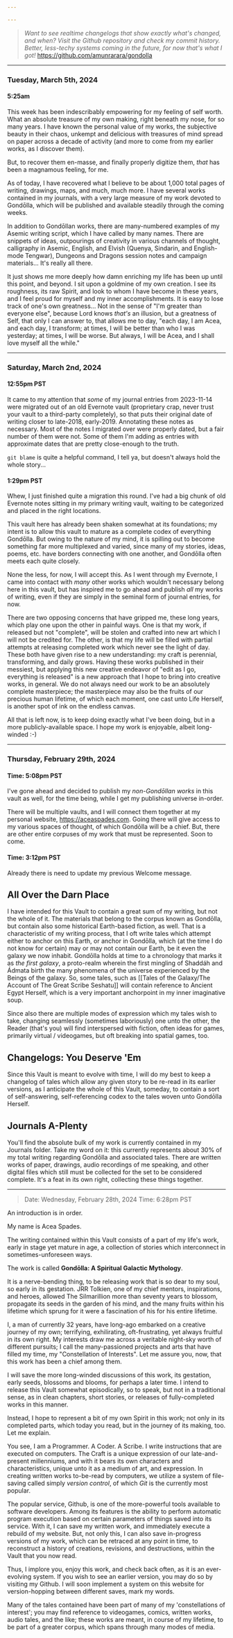 ```yaml
---

---
```


> *Want to see realtime changelogs that show exactly what's changed, and when? Visit the Github repository and check my commit history. Better, less-techy systems coming in the future, for now that's what I got!* https://github.com/amunrarara/gondolla

--- 
### Tuesday, March 5th, 2024
#### 5:25am

This week has been indescribably empowering for my feeling of self worth. What an absolute treasure of my own making, right beneath my nose, for so many years. I have known the personal value of my works, the subjective beauty in their chaos, unkempt and delicious with treasures of mind spread on paper across a decade of activity (and more to come from my earlier works, as I discover them). 

But, to recover them en-masse, and finally properly digitize them, *that* has been a magnamous feeling, for me.

As of today, I have recovered what I believe to be about 1,000 total pages of writing, drawings, maps, and much, much more. I have several works contained in my journals, with a very large measure of my work devoted to Gondōlla, which will be published and available steadily through the coming weeks. 

In addition to Gondōllan works, there are many-numbered examples of my Asemic writing script, which I have called by many names. There are snippets of ideas, outpourings of creativity in various channels of thought, calligraphy in Asemic, English, and Elvish (Quenya, Sindarin, and English-mode Tengwar), Dungeons and Dragons session notes and campaign materials... It's really all there. 

It just shows me more deeply how damn enriching my life has been up until this point, and beyond. I sit upon a goldmine of my own creation. I see its roughness, its raw Spirit, and look to whom I have become in these years, and I feel proud for myself and my inner accomplishments. It is easy to lose track of one's own greatness... Not in the sense of "I'm greater than everyone else", because Lord knows *that's* an illusion, but a greatness of Self, that only I can answer to, that allows me to day, "each day, I am Acea, and each day, I transform; at times, I will be better than who I was yesterday; at times, I will be worse. But always, I will be Acea, and I shall love myself all the while."



---
### Saturday, March 2nd, 2024
#### 12:55pm PST

It came to my attention that *some* of my journal entries from 2023-11-14 were migrated out of an old Evernote vault (proprietary crap, never trust your vault to a third-party completely), so that puts their original date of writing closer to late-2018, early-2019. Annotating these notes as necessary. Most of the notes I migrated over were properly dated, but a fair number of them were not. Some of them I'm adding as entries with approximate dates that are pretty close-enough to the truth.

`git blame` is quite a helpful command, I tell ya, but doesn't always hold the whole story...

#### 1:29pm PST

Whew, I just finished quite a migration this round. I've had a big chunk of old Evernote notes sitting in my primary writing vault, waiting to be categorized and placed in the right locations. 

This vault here has already been shaken somewhat at its foundations; my intent is to allow this vault to mature as a complete codex of everything Gondōlla. But owing to the nature of my mind, it is spilling out to become something far more multiplexed and varied, since many of my stories, ideas, poems, etc. have borders connecting with one another, and Gondōlla often meets each quite closely. 

None the less, for now, I will accept this. As I went through my Evernote, I came into contact with *many* other works which wouldn't necessary belong here in this vault, but has inspired me to go ahead and publish *all* my works of writing, even if they are simply in the seminal form of journal entries, for now.

There are two opposing concerns that have gripped me, these long years, which play one upon the other in painful ways. One is that my work, if released but not "complete", will be stolen and crafted into new art which I will not be credited for. The other, is that my life will be filled with partial attempts at releasing completed work which never see the light of day. These both have given rise to a new understanding: my craft is perennial, transforming, and daily grows. Having these works published in their messiest, but applying this new creative endeavor of "edit as I go, everything is released" is a new approach that I hope to bring into creative works, in general. We do not always need our work to be an absolutely complete masterpiece; the masterpiece may also be the fruits of our precious human lifetime, of which each moment, one cast unto Life Herself, is another spot of ink on the endless canvas.

All that is left now, is to keep doing exactly what I've been doing, but in a more publicly-available space. I hope my work is enjoyable, albeit long-winded :-)

---
### Thursday, February 29th, 2024
#### Time: 5:08pm PST

I've gone ahead and decided to publish my *non-Gondōllan works* in this vault as well, for the time being, while I get my publishing universe in-order. 

There will be multiple vaults, and I will connect them together at my personal website, https://aceaspades.com. Going there will give access to my various spaces of thought, of which Gondōlla will be a chief. But, there are other entire corpuses of my work that must be represented. Soon to come.

#### Time: 3:12pm PST

Already there is need to update my previous Welcome message.

## All Over the Darn Place
I have intended for this Vault to contain a great sum of my writing, but not the whole of it. The materials that belong to the corpus known as Gondōlla, but contain also some historical Earth-based fiction, as well. That is a characteristic of my writing process, that I oft write tales which attempt either to anchor on this Earth, or anchor in Gondōlla, which (at the time I do not know for certain) may or may not contain our Earth, be it even the galaxy we now inhabit. Gondōlla holds at time to a chronology that marks it as *the first galaxy*, a proto-realm wherein the first mingling of Shaddáh and Ádmata birth the many phenomena of the universe experienced by the Beings of the galaxy. So, some tales, such as [[Tales of the Galaxy/The Account of The Great Scribe Seshatu]] will contain reference to Ancient Egypt Herself, which is a very important anchorpoint in my inner imaginative soup.

Since also there are multiple modes of expression which my tales wish to take, changing seamlessly (sometimes laboriously) one unto the other, the Reader (that's you) will find interspersed with fiction, often ideas for games, primarily virtual / videogames, but oft breaking into spatial games, too.

## Changelogs: You Deserve 'Em
Since this Vault is meant to evolve with time, I will do my best to keep a changelog of tales which allow any given story to be re-read in its earlier versions, as I anticipate the whole of this Vault, someday, to contain a sort of self-answering, self-referencing codex to the tales woven unto Gondōlla Herself.

## Journals A-Plenty
You'll find the absolute bulk of my work is currently contained in my Journals folder. Take my word on it: this currently represents about 30% of my total writing regarding Gondōlla and associated tales. There are written works of paper, drawings, audio recordings of me speaking, and other digital files which still must be collected for the set to be considered complete. It's a feat in its own right, collecting these things together.

---

> Date: Wednesday, February 28th, 2024
> Time: 6:28pm PST

An introduction is in order.

My name is Acea Spades.

The writing contained within this Vault consists of a part of my life's work, early in stage yet mature in age, a collection of stories which interconnect in sometimes-unforeseen ways. 

The work is called **Gondōlla: A Spiritual Galactic Mythology**.

It is a nerve-bending thing, to be releasing work that is so dear to my soul, so early in its gestation. JRR Tolkien, one of my chief mentors, inspirations, and heroes, allowed The Silmarillion more than seventy years to blossom, propagate its seeds in the garden of his mind, and the many fruits within his lifetime which sprung for it were a fascination of his for his entire lifetime. 

I, a man of currently 32 years, have long-ago embarked on a creative journey of my own; terrifying, exhilirating, oft-frustrating, yet always fruitful in its own right. My interests draw me across a veritable night-sky worth of different pursuits; I call the many-passioned projects and arts that have filled my time, my "Constellation of Interests". Let me assure you, now, that this work has been a chief among them. 

I will save the more long-winded discussions of this work, its gestation, early seeds, blossoms and blooms, for perhaps a later time. I intend to release this Vault somewhat episodically, so to speak, but not in a traditional sense, as in clean chapters, short stories, or releases of fully-completed works in this manner.

Instead, I hope to represent a bit of my own Spirit in this work; not only in its completed parts, which today you read, but in the journey of its making, too. Let me explain.

You see, I am a Programmer. A Coder. A Scribe. I write instructions that are executed on computers. The Craft is a unique expression of our late-and-present millenniums, and with it bears its own characters and characteristics, unique unto it as a medium of art, and expression. In creating written works to-be-read by computers, we utilize a system of file-saving called simply *version control*, of which *Git* is the currently most popular. 


The popular service, Github, is one of the more-powerful tools available to software developers. Among its features is the ability to perform automatic program execution based on certain parameters of things saved into its service. With it, I can save my written work, and immediately execute a rebuild of my website. But, not only this, I can also save in-progress versions of my work, which can be retraced at any point in time, to reconstruct a history of creations, revisions, and destructions, within the Vault that you now read.

Thus, I implore you, enjoy this work, and check back often, as it is an ever-evolving system. If you wish to see an earlier version, you may do so by visiting my Github. I will soon implement a system on this website for version-hopping between different saves, mark my words.

Many of the tales contained have been part of many of my 'constellations of interest'; you may find reference to videogames, comics, written works, audio tales, and the like; these works are meant, in course of my lifetime, to be part of a greater corpus, which spans through many modes of media. 